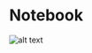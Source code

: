 # Notebook
![alt text](https://user-images.githubusercontent.com/29679137/50727998-8cd12880-1134-11e9-9130-af04d04791b0.png)
